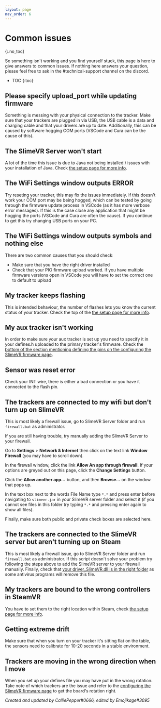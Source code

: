 ```yaml
---
layout: page
nav_order: 6
---
```


# Common issues
{:.no_toc}

So something isn't working and you find yourself stuck, this page is here to give answers to common issues. If nothing here answers your question, please feel free to ask in the #technical-support channel on the discord.

* TOC
{:toc}

## Please specify upload_port while updating firmware

Something is messing with your physical connection to the tracker. Make sure that your trackers are plugged in via USB, the USB cable is a data and charging cable and that your drivers are up to date. Additionally, this can be caused by software hogging COM ports (VSCode and Cura can be the cause of this).

## The SlimeVR Server won't start

A lot of the time this issue is due to Java not being installed / issues with your installation of Java. Check [the setup page for more info](slimevr-setup.md#install-java).

## The WiFi Settings window outputs ERROR 

Try reseting your tracker, this may fix the issues immediately. If this doesn't work your COM port may be being hogged, which can be tested by going through the firmware update process in VSCode (as it has more verbose error messages). If this is the case close any application that might be hogging the ports (VSCode and Cura are often the cause). If you continue to get this try changing USB ports on your PC.

## The WiFi Settings window outputs symbols and nothing else

There are two common causes that you should check:
- Make sure that you have the right driver installed
- Check that your PIO firmware upload worked. If you have multiple firmware versions open in VSCode you will have to set the correct one to default to upload

## My tracker keeps flashing

This is intended behaviour, the number of flashes lets you know the current status of your tracker. Check the top of the [the setup page for more info](slimevr-setup.md#readiness-checklist).

## My aux tracker isn't working

In order to make sure your aux tracker is set up you need to specify it in your defines.h uploaded to the primary tracker's firmware. Check the [bottom of the section mentioning defining the pins on the configuring the SlimeVR firmware page](configuring_project.md#define-pins-of-the-selected-board).

## Sensor was reset error

Check your INT wire, there is either a bad connection or you have it connected to the flash pin.

## The trackers are connected to my wifi but don't turn up on SlimeVR

This is most likely a firewall issue, go to SlimeVR Server folder and run `firewall.bat` as administrator.

If you are still having trouble, try manually adding the SlimeVR Server to your firewall. 

Go to **Settings** > **Network & Internet** then click on the text link **Window Firewall** (you may have to scroll down). 

In the firewall window, click the link **Allow An app through firewall**.
If your options are greyed out on this page, click the **Change Settings** button. 

Click the **Allow another app...** button, and then **Browse...** on the window that pops up. 

In the text box next to the words File Name type `*.*` and press enter before navigating to `slimevr.jar` in your SlimeVR server folder and select it (if you cannot see files in this folder try typing `*.*` and pressing enter again to show all files). 

Finally, make sure both public and private check boxes are selected here.

## The trackers are connected to the SlimeVR server but aren't turning up on Steam

This is most likely a firewall issue, go to SlimeVR Server folder and run `firewall.bat` as administrator. If this script doesn't solve your problem try following the steps above to add the SlimeVR server to your firewall manually. Finally, check that [your driver_SlimeVR.dll is in the right folder](slimevr-setup.md#install-driver) as some antivirus programs will remove this file.

## My trackers are bound to the wrong controllers in SteamVR

You have to set them to the right location within Steam, check [the setup page for more info](slimevr-setup.md#configure-proportions-and-trackers).

## Getting extreme drift

Make sure that when you turn on your tracker it's sitting flat on the table, the sensors need to calibrate for 10-20 seconds in a stable environment.

## Trackers are moving in the wrong direction when I move

When you set up your defines file you may have put in the wrong rotation. Take note of which trackers are the issue and refer to the [configuring the SlimeVR firmware page](configuring_project.md#adjust-board-rotation) to get the board's rotation right.

*Created and updated by CalliePepper#0666, edited by Emojikage#3095*